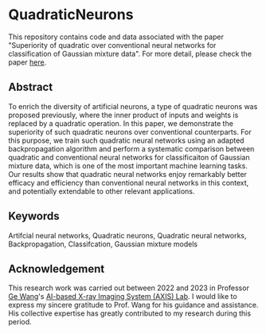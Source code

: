 # QuadraticNeurons

This repository contains code and data associated with the paper "Superiority of quadratic over conventional neural networks for classification of Gaussian mixture data". For more detail, please check the paper [here](https://vciba.springeropen.com/articles/10.1186/s42492-022-00118-z).

## Abstract

To enrich the diversity of artificial neurons, a type of quadratic neurons was proposed previously, where the inner product of inputs and weights is replaced by a quadratic operation. In this paper, we demonstrate the superiority of such quadratic neurons over conventional counterparts. For this purpose, we train such quadratic neural networks using an adapted backpropagation algorithm and perform a systematic comparison between quadratic and conventional neural networks for classificaiton of Gaussian mixture data, which is one of the most important machine learning tasks. Our results show that quadratic neural networks enjoy remarkably better efficacy and efficiency than conventional neural networks in this context, and potentially extendable to other relevant applications.

## Keywords

Artifcial neural networks, Quadratic neurons, Quadratic neural networks, Backpropagation, Classifcation, Gaussian mixture models

## Acknowledgement

This research work was carried out between 2022 and 2023 in Professor [Ge Wang](https://www.linkedin.com/in/ge-wang-axis)'s [AI-based X-ray Imaging System (AXIS) Lab](https://wang-axis.github.io/). I would like to express my sincere gratitude to Prof. Wang for his guidance and assistance. His collective expertise has greatly contributed to my research during this period.
